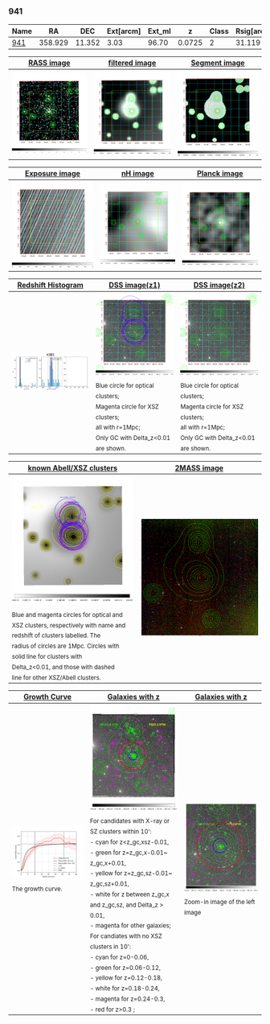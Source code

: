 <div STYLE="page-break-after: always;"></div>

### 941

|Name          |RA          |DEC      | Ext[arcm] | Ext_ml | z    | Class| Rsig[arcmin] | CRsig[c/s] | CR500[c/s] | R500[Mpc] |L500[erg/s]|F500[erg/s/cm^2]| M500[Msun]|Tx[keV]|beta|GC(XSZ,Delta_z<0.01)| GC(OPT,Delta_z<0.01)|GC|alias|
|--------------|------------|------------|---|---|-----------|--------|------|------|----|----|----|----|----|----|----|----|----|----|---|
|[941](script/941.md)     | 358.929       | 11.352       | 3.03    | 96.70   | 0.0725 | 2   | 31.119 |0.310 |0.279 |0.850 |6.340e+43 |4.940e-12 |1.873e+14 |3.226 |0.986 |Tar, |Wen, redMaPPer, |Tar, |k381|

|[RASS image](../image/941/941_img.pdf)|[filtered image](../image/941/941_fil.pdf)|[Segment image](../image/941/941_seg.pdf)|
|-------------------|--------------------|-------------------|
| <img src="../image/941/941_img.png" width="300">  | <img src="../image/941/941_fil.png" width="300">   | <img src="../image/941/941_seg.png" width="300">  |

|[Exposure image](../image/941/941_mex.pdf)| [nH image](../image/941/941_nh.pdf)| [Planck image](../image/941/941_p.pdf)|
|-------------------|--------------------|-------------------|
|<img src="../image/941/941_mex.png" width="300">   | <img src="../image/941/941_nh.png" width="300">    | <img src="../image/941/941_p.png" width="300"> |

|[Redshift Histogram](../image/941/941_zg.pdf) | [DSS image(z1)](../image/941/941_dss_z1.pdf)      |  [DSS image(z2)](../image/941/941_dss_z2.pdf)    |
|-------------------|--------------------|-------------------|
|<img src="../image/941/941_zg.png" width="300"> |<img src="../image/941/941_dss_z1.png" width="300"> <sub><br>Blue circle for optical clusters; <br>Magenta circle for XSZ clusters; <br>all with r=1Mpc; <br>Only GC with Delta_z<0.01 are shown. </sub>| <img src="../image/941/941_dss_z2.png" width="300"><sub><br>Blue circle for optical clusters; <br>Magenta circle for XSZ clusters; <br>all with r=1Mpc; <br>Only GC with Delta_z<0.01 are shown. </sub> |

|[known Abell/XSZ clusters](../image/941/941_m.pdf) | [2MASS image](../image/941/941_2mass.pdf)      |
|-------------------|-------------------|
|<img src=../image/941/941_m.png width="300"> <sub><br>Blue and magenta circles for optical and <br>XSZ clusters, respectively with name and <br>redshift of clusters labelled. The <br>radius of circles are 1Mpc. Circles with <br>solid line for clusters with <br>Delta_z<0.01, and those with dashed <br>line for other XSZ/Abell clusters.        </sub>|<img src="../image/941/941_2mass.png" width="300">  |

|[Growth Curve](../image/941/941_gca_all.png) |[Galaxies with z](../image/941/941_opt_ned.pdf) |[Galaxies with z](../image/941/941_opt_ned_zoom.pdf) |
|-------------------|-------------------|-------------------|
| <img src="../image/941/941_gca_all.png" width="300"> <sub><br>The growth curve.</sub>| <img src=../image/941/941_opt_ned.png width="300"> <br><sub> For candidates with X-ray or SZ clusters within 10': <br> - cyan for z<z_gc,xsz-0.01, <br> - green for z=z_gc,x-0.01~ z_gc,x+0.01, <br> - yellow for z=z_gc,sz-0.01~ z_gc,sz+0.01, <br> - white for z between z_gc,x and z_gc,sz, and Delta_z > 0.01, <br> - magenta for other galaxies; <br>For candiates with no XSZ clusters in 10': <br> - cyan for z=0-0.06, <br> - green for z=0.06-0.12, <br> - yellow for z=0.12-0.18, <br> - white for z=0.18-0.24, <br> - magenta for z=0.24-0.3, <br> - red for z>0.3 ;  </sub>|<img src=../image/941/941_opt_ned_zoom.png width="300">  <br><sub> Zoom-in image of the left image</sub>|




